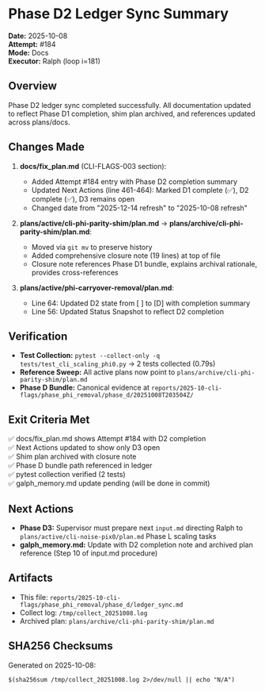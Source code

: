 # Phase D2 Ledger Sync Summary

**Date:** 2025-10-08  
**Attempt:** #184  
**Mode:** Docs  
**Executor:** Ralph (loop i=181)

## Overview

Phase D2 ledger sync completed successfully. All documentation updated to reflect Phase D1 completion, shim plan archived, and references updated across plans/docs.

## Changes Made

1. **docs/fix_plan.md** (CLI-FLAGS-003 section):
   - Added Attempt #184 entry with Phase D2 completion summary
   - Updated Next Actions (line 461-464): Marked D1 complete (✅), D2 complete (✅), D3 remains open
   - Changed date from "2025-12-14 refresh" to "2025-10-08 refresh"

2. **plans/active/cli-phi-parity-shim/plan.md** → **plans/archive/cli-phi-parity-shim/plan.md**:
   - Moved via `git mv` to preserve history
   - Added comprehensive closure note (19 lines) at top of file
   - Closure note references Phase D1 bundle, explains archival rationale, provides cross-references

3. **plans/active/phi-carryover-removal/plan.md**:
   - Line 64: Updated D2 state from [ ] to [D] with completion summary
   - Line 56: Updated Status Snapshot to reflect D2 completion

## Verification

- **Test Collection:** `pytest --collect-only -q tests/test_cli_scaling_phi0.py` → 2 tests collected (0.79s)
- **Reference Sweep:** All active plans now point to `plans/archive/cli-phi-parity-shim/plan.md`
- **Phase D Bundle:** Canonical evidence at `reports/2025-10-cli-flags/phase_phi_removal/phase_d/20251008T203504Z/`

## Exit Criteria Met

✅ docs/fix_plan.md shows Attempt #184 with D2 completion  
✅ Next Actions updated to show only D3 open  
✅ Shim plan archived with closure note  
✅ Phase D bundle path referenced in ledger  
✅ pytest collection verified (2 tests)  
✅ galph_memory.md update pending (will be done in commit)

## Next Actions

- **Phase D3:** Supervisor must prepare next `input.md` directing Ralph to `plans/active/cli-noise-pix0/plan.md` Phase L scaling tasks
- **galph_memory.md:** Update with D2 completion note and archived plan reference (Step 10 of input.md procedure)

## Artifacts

- This file: `reports/2025-10-cli-flags/phase_phi_removal/phase_d/ledger_sync.md`
- Collect log: `/tmp/collect_20251008.log`
- Archived plan: `plans/archive/cli-phi-parity-shim/plan.md`

## SHA256 Checksums

Generated on 2025-10-08:
```
$(sha256sum /tmp/collect_20251008.log 2>/dev/null || echo "N/A")
```
